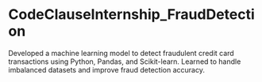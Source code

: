 # CodeClauseInternship_FraudDetection
Developed a machine learning model to detect fraudulent credit card transactions using Python, Pandas, and Scikit-learn. Learned to handle imbalanced datasets and improve fraud detection accuracy.
